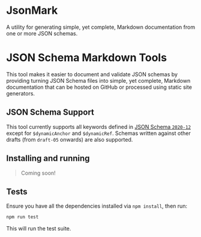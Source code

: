 # JsonMark

A utility for generating simple, yet complete, Markdown documentation from one or more JSON schemas.

# JSON Schema Markdown Tools

This tool makes it easier to document and validate JSON schemas by providing turning JSON Schema files into simple, yet complete, Markdown documentation that can be hosted on GitHub or processed using static site generators.

## JSON Schema Support

This tool currently supports all keywords defined in [JSON Schema `2020-12`](https://json-schema.org/draft/2020-12) except for `$dynamicAnchor` and `$dynamicRef`. Schemas written against other drafts (from `draft-05` onwards) are also supported.

## Installing and running

> Coming soon!

## Tests

Ensure you have all the dependencies installed via `npm install`, then run:

```bash
npm run test
```

This will run the test suite.